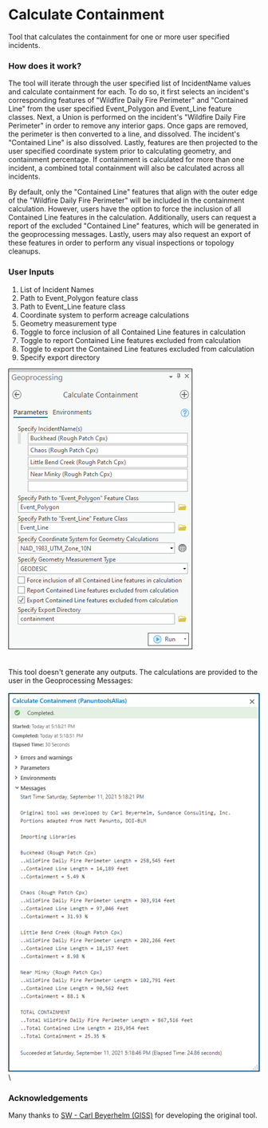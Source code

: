 # Calculate Containment

Tool that calculates the containment for one or more user specified incidents.

### How does it work?

The tool will iterate through the user specified list of IncidentName values and calculate containment for each. To do so, it first selects an incident's corresponding features of "Wildfire Daily Fire Perimeter" and "Contained Line" from the user specified Event_Polygon and Event_Line feature classes. Next, a Union is performed on the incident's "Wildfire Daily Fire Perimeter" in order to remove any interior gaps. Once gaps are removed, the perimeter is then converted to a line, and dissolved. The incident's "Contained Line" is also dissolved. Lastly, features are then projected to the user specified coordinate system prior to calculating geometry, and containment percentage. If containment is calculated for more than one incident, a combined total containment will also be calculated across all incidents.

By default, only the "Contained Line" features that align with the outer edge of the "Wildfire Daily Fire Perimeter" will be included in the containment calculation. However, users have the option to force the inclusion of all Contained Line features in the calculation. Additionally, users can request a report of the excluded "Contained Line" features, which will be generated in the geoprocessing messages. Lastly, users may also request an export of these features in order to perform any visual inspections or topology cleanups.


### User Inputs

1. List of Incident Names
2. Path to Event_Polygon feature class
3. Path to Event_Line feature class
4. Coordinate system to perform acreage calculations
5. Geometry measurement type
6. Toggle to force inclusion of all Contained Line features in calculation
7. Toggle to report Contained Line features excluded from calculation
8. Toggle to export the Contained Line features excluded from calculation
9. Specify export directory

![screenshot_CalculateContainment_1.png](/docs/screenshot_CalculateContainment_1.png?raw=true)
\
\
\
This tool doesn't generate any outputs. The calculations are provided to the user in the Geoprocessing Messages:
\
\
![screenshot_CalculateContainment_2.png](/docs/screenshot_CalculateContainment_2.png?raw=true)
\
### Acknowledgements

Many thanks to [SW - Carl Beyerhelm (GISS)](https://community.esri.com/migrated-users/371529) for developing the original tool.

